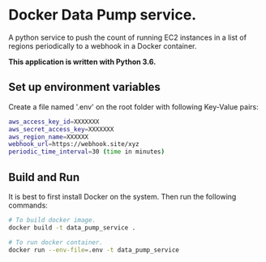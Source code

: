 # Docker Data Pump service.
A python service to push the count of running EC2 instances in a list of regions periodically to a webhook in a Docker container.

**This application is written with Python 3.6.**

## Set up environment variables

Create a file named '.env' on the root folder with following Key-Value pairs:

```sh
aws_access_key_id=XXXXXXX
aws_secret_access_key=XXXXXXX
aws_region_name=XXXXXX
webhook_url=https://webhook.site/xyz
periodic_time_interval=30 (time in minutes)
```

## Build and Run

It is best to first install Docker on the system.
Then run the following commands:

```sh
# To build docker image.
docker build -t data_pump_service .

# To run docker container.
docker run --env-file=.env -t data_pump_service

```
